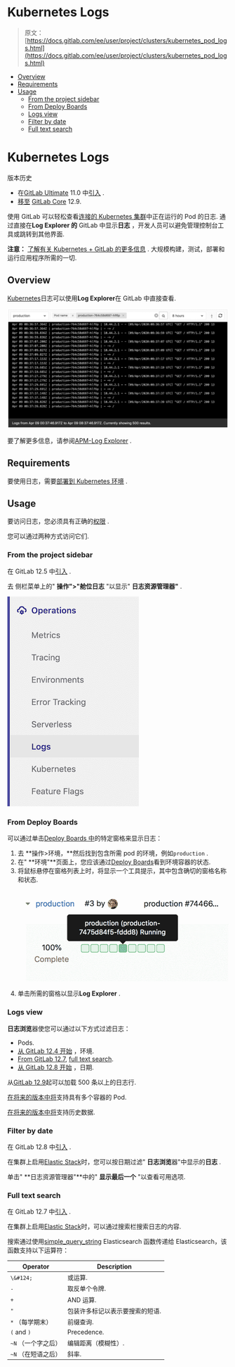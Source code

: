 # Kubernetes Logs

> 原文：[https://docs.gitlab.com/ee/user/project/clusters/kubernetes_pod_logs.html](https://docs.gitlab.com/ee/user/project/clusters/kubernetes_pod_logs.html)

*   [Overview](#overview)
*   [Requirements](#requirements)
*   [Usage](#usage)
    *   [From the project sidebar](#from-the-project-sidebar)
    *   [From Deploy Boards](#from-deploy-boards)
    *   [Logs view](#logs-view)
    *   [Filter by date](#filter-by-date)
    *   [Full text search](#full-text-search)

# Kubernetes Logs[](#kubernetes-logs "Permalink")

版本历史

*   在[GitLab Ultimate](https://about.gitlab.com/pricing/) 11.0 中[引入](https://gitlab.com/gitlab-org/gitlab/-/issues/4752) .
*   [移至](https://gitlab.com/gitlab-org/gitlab/-/merge_requests/26383) [GitLab Core](https://about.gitlab.com/pricing/) 12.9\.

使用 GitLab 可以轻松查看[连接的 Kubernetes 集群](index.html)中正在运行的 Pod 的日志. 通过直接在**Log Explorer 的** GitLab 中显示**日志** ，开发人员可以避免管理控制台工具或跳转到其他界面.

**注意：** [了解有关 Kubernetes + GitLab 的更多信息](https://about.gitlab.com/solutions/kubernetes/) . 大规模构建，测试，部署和运行应用程序所需的一切.

## Overview[](#overview "Permalink")

[Kubernetes](https://kubernetes.io)日志可以使用**Log Explorer**在 GitLab 中直接查看.

[![Pod logs](img/0370f6d6a289b9e8237fcad4c7672e78.png)](img/kubernetes_pod_logs_v12_10.png)

要了解更多信息，请参阅[APM-Log Explorer](https://www.youtube.com/watch?v=hWclZHA7Dgw) .

## Requirements[](#requirements "Permalink")

要使用日志，需要[部署到 Kubernetes 环境](../deploy_boards.html#enabling-deploy-boards) .

## Usage[](#usage "Permalink")

要访问日志，您必须具有正确的[权限](../../permissions.html#project-members-permissions) .

您可以通过两种方式访问​​它们.

### From the project sidebar[](#from-the-project-sidebar "Permalink")

在 GitLab 12.5 中[引入](https://gitlab.com/gitlab-org/gitlab-foss/-/merge_requests/22011) .

去 侧栏菜单上的" **操作">"舱位日志** "以显示" **日志资源管理器"** .

[![Sidebar menu](img/0050abd936ad2e13e4ad057a58611cc9.png)](img/sidebar_menu_pod_logs_v12_10.png)

### From Deploy Boards[](#from-deploy-boards "Permalink")

可以通过单击[Deploy Boards 中](../deploy_boards.html)的特定窗格来显示日志：

1.  去 **操作>环境，**然后找到包含所需 pod 的环境，例如`production` .
2.  在" **环境"**页面上，您应该通过[Deploy Boards](../deploy_boards.html)看到环境容器的状态.
3.  将鼠标悬停在窗格列表上时，将显示一个工具提示，其中包含确切的窗格名称和状态. [![部署板窗格列表](img/81c888ba61ab652f9505d5b51406ed22.png)](img/pod_logs_deploy_board.png)
4.  单击所需的窗格以显示**Log Explorer** .

### Logs view[](#logs-view "Permalink")

**日志浏览**器使您可以通过以下方式过滤日志：

*   Pods.
*   [从 GitLab 12.4 开始](https://gitlab.com/gitlab-org/gitlab/-/issues/5769) ，环境.
*   [From GitLab 12.7](https://gitlab.com/gitlab-org/gitlab/-/merge_requests/21656), [full text search](#full-text-search).
*   [从 GitLab 12.8 开始](https://gitlab.com/gitlab-org/gitlab/-/issues/197879) ，日期.

从[GitLab 12.9](https://gitlab.com/gitlab-org/gitlab/-/issues/198050)起可以加载 500 条以上的日志行.

[在将来的版本中将](https://gitlab.com/gitlab-org/gitlab/-/issues/13404)支持具有多个容器的 Pod.

[在将来的版本中将](https://gitlab.com/gitlab-org/gitlab/-/issues/196191)支持历史数据.

### Filter by date[](#filter-by-date "Permalink")

在 GitLab 12.8 中[引入](https://gitlab.com/gitlab-org/gitlab/-/issues/197879) .

在集群上启用[Elastic Stack](../../clusters/applications.html#elastic-stack)时，您可以按日期过滤" **日志浏览**器"中显示的**日志** .

单击" **日志资源管理器"**中的" **显示最后一个** "以查看可用选项.

### Full text search[](#full-text-search "Permalink")

在 GitLab 12.7 中[引入](https://gitlab.com/gitlab-org/gitlab/-/merge_requests/21656) .

在集群上启用[Elastic Stack](../../clusters/applications.html#elastic-stack)时，可以通过搜索栏搜索日志的内容.

搜索通过使用[simple_query_string](https://www.elastic.co/guide/en/elasticsearch/reference/current/query-dsl-simple-query-string-query.html) Elasticsearch 函数传递给 Elasticsearch，该函数支持以下运算符：

| Operator | Description |
| --- | --- |
| `\&#124;` | 或运算. |
| `-` | 取反单个令牌. |
| `+` | AND 运算. |
| `"` | 包装许多标记以表示要搜索的短语. |
| `*` （每学期末） | 前缀查询. |
| `(` and `)` | Precedence. |
| `~N` （一个字之后） | 编辑距离（模糊性）. |
| `~N` （在短语之后） | 斜率. |